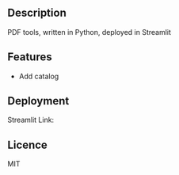 ## Description
PDF tools, written in Python, deployed in Streamlit
## Features
- Add catalog

## Deployment
Streamlit Link: 

## Licence
MIT